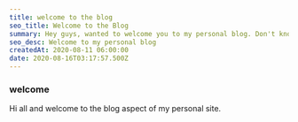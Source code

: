 ```yaml
---
title: welcome to the blog
seo_title: Welcome to the Blog
summary: Hey guys, wanted to welcome you to my personal blog. Don't know how often I'll be posting on here, but I'll plan on posting something every week or so... 
seo_desc: Welcome to my personal blog
createdAt: 2020-08-11 06:00:00
date: 2020-08-16T03:17:57.500Z
---
```

### welcome

Hi all and welcome to the blog aspect of my personal site.
